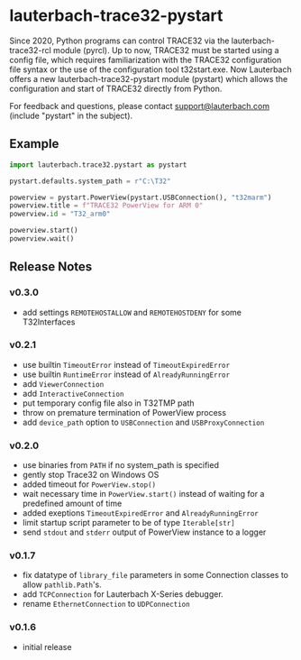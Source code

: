 # lauterbach-trace32-pystart
Since 2020, Python programs can control TRACE32 via the lauterbach-trace32-rcl module (pyrcl). Up to now, TRACE32 must be started using a config file, which requires familiarization with the TRACE32 configuration file syntax or the use of the configuration tool t32start.exe. Now Lauterbach offers a new
lauterbach-trace32-pystart module (pystart) which allows the configuration and start of TRACE32 directly from Python.

For feedback and questions, please contact support@lauterbach.com (include "pystart" in the subject).

## Example
```python
import lauterbach.trace32.pystart as pystart

pystart.defaults.system_path = r"C:\T32"

powerview = pystart.PowerView(pystart.USBConnection(), "t32marm")
powerview.title = f"TRACE32 PowerView for ARM 0"
powerview.id = "T32_arm0"

powerview.start()
powerview.wait()
```

## Release Notes
### v0.3.0
* add settings `REMOTEHOSTALLOW` and `REMOTEHOSTDENY` for some T32Interfaces

### v0.2.1
* use builtin `TimeoutError` instead of `TimeoutExpiredError`
* use builtin `RuntimeError` instead of `AlreadyRunningError`
* add `ViewerConnection`
* add `InteractiveConnection`
* put temporary config file also in T32TMP path
* throw on premature termination of PowerView process
* add `device_path` option to `USBConnection` and `USBProxyConnection`

### v0.2.0
* use binaries from `PATH` if no system_path is specified
* gently stop Trace32 on Windows OS
* added timeout for `PowerView.stop()`
* wait necessary time in `PowerView.start()` instead of waiting for a predefined amount of time
* added exeptions `TimeoutExpiredError` and `AlreadyRunningError`
* limit startup script parameter to be of type `Iterable[str]`
* send `stdout` and `stderr` output of PowerView instance to a logger

### v0.1.7
* fix datatype of `library_file` parameters in some Connection classes to allow `pathlib.Path`'s.
* add `TCPConnection` for Lauterbach X-Series debugger.
* rename `EthernetConnection` to `UDPConnection`

### v0.1.6
* initial release
